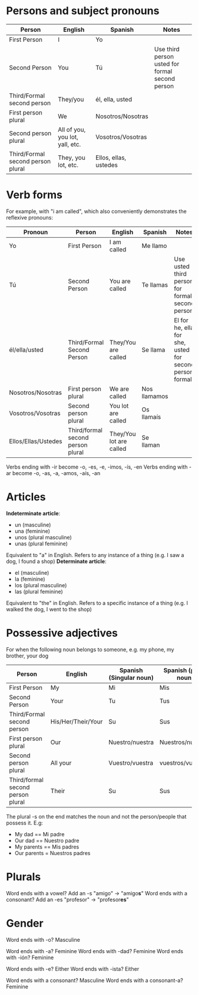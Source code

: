 # Persons and subject pronouns
| Person | English | Spanish | Notes |
| ---- | ---- | ---- | ---- |
| First Person | I | Yo |  |
| Second Person | You | Tú | Use third person usted for formal second person |
| Third/Formal second person | They/you | él, ella, usted |  |
| First person plural | We | Nosotros/Nosotras |  |
| Second person plural | All of you, you lot, yall, etc. | Vosotros/Vosotras |  |
| Third/Formal second person plural | They, you lot, etc. | Ellos, ellas, ustedes |  |
# Verb forms
For example, with "i am called", which also conveniently demonstrates the reflexive pronouns:

| Pronoun             | Person                            | English                 | Spanish      | Notes                                                   |
| ------------------- | --------------------------------- | ----------------------- | ------------ | ------------------------------------------------------- |
| Yo                  | First Person                      | I am called             | Me llamo     |                                                         |
| Tú                  | Second Person                     | You are called          | Te llamas    | Use usted third person for formal second person         |
| él/ella/usted       | Third/Formal Second Person        | They/You are called     | Se llama     | El for he, ella for she, usted for second person formal |
| Nosotros/Nosotras   | First person plural               | We are called           | Nos llamamos |                                                         |
| Vosotros/Vosotras   | Second person plural              | You lot are called      | Os llamaís   |                                                         |
| Ellos/Ellas/Ustedes | Third/formal second person plural | They/You lot are called | Se llaman    |                                                         |
Verbs ending with -ir become -o, -es, -e, -imos, -ís, -en
Verbs ending with -ar become -o, -as, -a, -amos, -aís, -an
# Articles
**Indeterminate article**:
- un (masculine)
- una (feminine)
- unos (plural masculine)
- unas (plural feminine)

Equivalent to "a" in English. Refers to any instance of a thing (e.g. I saw a dog, I found a shop)
**Determinate article**:
- el (masculine)
- la (feminine)
- los (plural masculine)
- las (plural feminine)

Equivalent to "the" in English. Refers to a specific instance of a thing (e.g. I walked the dog, I went to the shop)
# Possessive adjectives
For when the following noun belongs to someone, e.g. my phone, my brother, your dog

| Person | English | Spanish (Singular noun) | Spanish (plural noun) |
| ---- | ---- | ---- | ---- |
| First Person | My | Mi | Mis |
| Second Person | Your | Tu | Tus |
| Third/Formal second person | His/Her/Their/Your | Su | Sus |
| First person plural | Our | Nuestro/nuestra | Nuestros/nuestras |
| Second person plural | All your | Vuestro/vuestra | vuestros/vuestras |
| Third/formal second person plural | Their | Su | Sus |
The plural -s on the end matches the noun and not the person/people that possess it. E.g:
- My dad == Mi padre
- Our dad == Nuestro padre
- My parents == Mis padres
- Our parents = Nuestros padres
# Plurals
Word ends with a vowel? Add an -s
"amigo" -> "amigo**s**"
Word ends with a consonant? Add an -es
"profesor" -> "profesor**es**"
# Gender
Word ends with -o? Masculine

Word ends with -a? Feminine
Word ends with -dad? Feminine
Word ends with -ión? Feminine

Word ends with -e? Either
Word ends with -ista? Either

Word ends with a consonant? Masculine
Word ends with a consonant-a? Feminine

# 